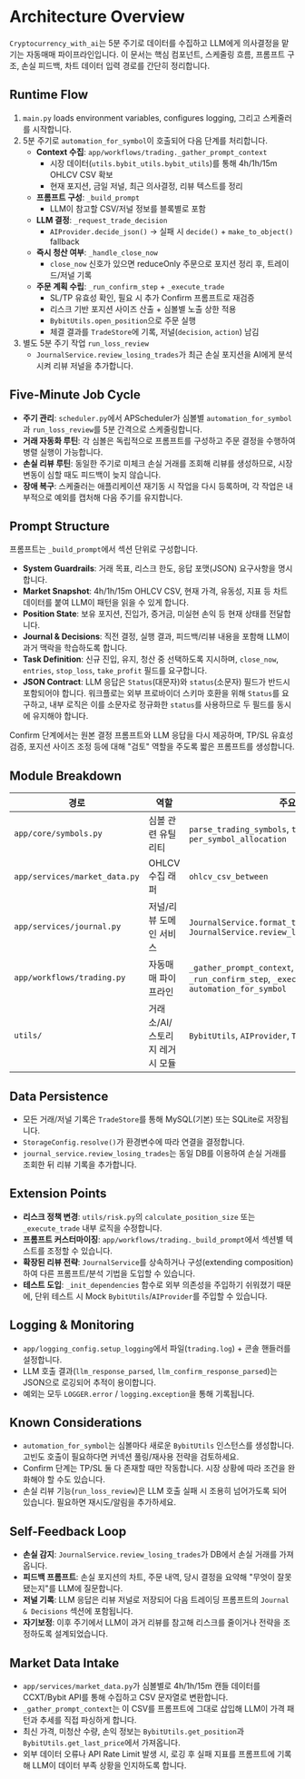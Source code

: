 # Architecture Overview

`Cryptocurrency_with_ai`는 5분 주기로 데이터를 수집하고 LLM에게 의사결정을 맡기는 자동매매 파이프라인입니다. 이 문서는 핵심 컴포넌트, 스케줄링 흐름, 프롬프트 구조, 손실 피드백, 차트 데이터 입력 경로를 간단히 정리합니다.

## Runtime Flow

1. `main.py` loads environment variables, configures logging, 그리고 스케줄러를 시작합니다.
2. 5분 주기로 `automation_for_symbol`이 호출되어 다음 단계를 처리합니다.
   - **Context 수집**: `app/workflows/trading._gather_prompt_context`
     - 시장 데이터(`utils.bybit_utils.bybit_utils`)를 통해 4h/1h/15m OHLCV CSV 확보
     - 현재 포지션, 금일 저널, 최근 의사결정, 리뷰 텍스트를 정리
   - **프롬프트 구성**: `_build_prompt`
     - LLM이 참고할 CSV/저널 정보를 블록별로 포함
   - **LLM 결정**: `_request_trade_decision`
     - `AIProvider.decide_json()` → 실패 시 `decide()` + `make_to_object()` fallback
   - **즉시 청산 여부**: `_handle_close_now`
     - `close_now` 신호가 있으면 reduceOnly 주문으로 포지션 정리 후, 트레이드/저널 기록
   - **주문 계획 수립**: `_run_confirm_step` + `_execute_trade`
     - SL/TP 유효성 확인, 필요 시 추가 Confirm 프롬프트로 재검증
     - 리스크 기반 포지션 사이즈 산출 + 심볼별 노출 상한 적용
     - `BybitUtils.open_position`으로 주문 실행
     - 체결 결과를 `TradeStore`에 기록, 저널(`decision`, `action`) 남김
3. 별도 5분 주기 작업 `run_loss_review`
   - `JournalService.review_losing_trades`가 최근 손실 포지션을 AI에게 분석시켜 리뷰 저널을 추가합니다.

## Five-Minute Job Cycle

- **주기 관리**: `scheduler.py`에서 APScheduler가 심볼별 `automation_for_symbol`과 `run_loss_review`를 5분 간격으로 스케줄링합니다.
- **거래 자동화 루틴**: 각 심볼은 독립적으로 프롬프트를 구성하고 주문 결정을 수행하여 병렬 실행이 가능합니다.
- **손실 리뷰 루틴**: 동일한 주기로 미체크 손실 거래를 조회해 리뷰를 생성하므로, 시장 변동이 심할 때도 피드백이 늦지 않습니다.
- **장애 복구**: 스케줄러는 애플리케이션 재기동 시 작업을 다시 등록하며, 각 작업은 내부적으로 예외를 캡처해 다음 주기를 유지합니다.

## Prompt Structure

프롬프트는 `_build_prompt`에서 섹션 단위로 구성합니다.

- **System Guardrails**: 거래 목표, 리스크 한도, 응답 포맷(JSON) 요구사항을 명시합니다.
- **Market Snapshot**: 4h/1h/15m OHLCV CSV, 현재 가격, 유동성, 지표 등 차트 데이터를 붙여 LLM이 패턴을 읽을 수 있게 합니다.
- **Position State**: 보유 포지션, 진입가, 증거금, 미실현 손익 등 현재 상태를 전달합니다.
- **Journal & Decisions**: 직전 결정, 실행 결과, 피드백/리뷰 내용을 포함해 LLM이 과거 맥락을 학습하도록 합니다.
- **Task Definition**: 신규 진입, 유지, 청산 중 선택하도록 지시하며, `close_now`, `entries`, `stop_loss`, `take_profit` 필드를 요구합니다.
- **JSON Contract**: LLM 응답은 `Status`(대문자)와 `status`(소문자) 필드가 반드시 포함되어야 합니다. 워크플로는 외부 프로바이더 스키마 호환을 위해 `Status`를 요구하고, 내부 로직은 이를 소문자로 정규화한 `status`를 사용하므로 두 필드를 동시에 유지해야 합니다.

Confirm 단계에서는 원본 결정 프롬프트와 LLM 응답을 다시 제공하며, TP/SL 유효성 검증, 포지션 사이즈 조정 등에 대해 "검토" 역할을 주도록 짧은 프롬프트를 생성합니다.

## Module Breakdown

| 경로                          | 역할                           | 주요 함수                                                                                                 |
| ----------------------------- | ------------------------------ | --------------------------------------------------------------------------------------------------------- |
| `app/core/symbols.py`         | 심볼 관련 유틸리티             | `parse_trading_symbols`, `to_ccxt_symbols`, `per_symbol_allocation`                                       |
| `app/services/market_data.py` | OHLCV 수집 래퍼                | `ohlcv_csv_between`                                                                                       |
| `app/services/journal.py`     | 저널/리뷰 도메인 서비스        | `JournalService.format_trade_reviews_for_prompt`, `JournalService.review_losing_trades`                   |
| `app/workflows/trading.py`    | 자동매매 파이프라인            | `_gather_prompt_context`, `_build_prompt`, `_run_confirm_step`, `_execute_trade`, `automation_for_symbol` |
| `utils/`                      | 거래소/AI/스토리지 레거시 모듈 | `BybitUtils`, `AIProvider`, `TradeStore`, etc.                                                            |

## Data Persistence

- 모든 거래/저널 기록은 `TradeStore`를 통해 MySQL(기본) 또는 SQLite로 저장됩니다.
- `StorageConfig.resolve()`가 환경변수에 따라 연결을 결정합니다.
- `journal_service.review_losing_trades`는 동일 DB를 이용하여 손실 거래를 조회한 뒤 리뷰 기록을 추가합니다.

## Extension Points

- **리스크 정책 변경**: `utils/risk.py`의 `calculate_position_size` 또는 `_execute_trade` 내부 로직을 수정합니다.
- **프롬프트 커스터마이징**: `app/workflows/trading._build_prompt`에서 섹션별 텍스트를 조정할 수 있습니다.
- **확장된 리뷰 전략**: `JournalService`를 상속하거나 구성(extending composition)하여 다른 프롬프트/분석 기법을 도입할 수 있습니다.
- **테스트 도입**: `_init_dependencies` 함수로 외부 의존성을 주입하기 쉬워졌기 때문에, 단위 테스트 시 Mock `BybitUtils`/`AIProvider`를 주입할 수 있습니다.

## Logging & Monitoring

- `app/logging_config.setup_logging`에서 파일(`trading.log`) + 콘솔 핸들러를 설정합니다.
- LLM 호출 결과(`llm_response_parsed`, `llm_confirm_response_parsed`)는 JSON으로 로깅되어 추적이 용이합니다.
- 예외는 모두 `LOGGER.error` / `logging.exception`을 통해 기록됩니다.

## Known Considerations

- `automation_for_symbol`는 심볼마다 새로운 `BybitUtils` 인스턴스를 생성합니다. 고빈도 호출이 필요하다면 커넥션 풀링/재사용 전략을 검토하세요.
- Confirm 단계는 TP/SL 둘 다 존재할 때만 작동합니다. 시장 상황에 따라 조건을 완화해야 할 수도 있습니다.
- 손실 리뷰 기능(`run_loss_review`)은 LLM 호출 실패 시 조용히 넘어가도록 되어 있습니다. 필요하면 재시도/알림을 추가하세요.

## Self-Feedback Loop

- **손실 감지**: `JournalService.review_losing_trades`가 DB에서 손실 거래를 가져옵니다.
- **피드백 프롬프트**: 손실 포지션의 차트, 주문 내역, 당시 결정을 요약해 "무엇이 잘못됐는지"를 LLM에 질문합니다.
- **저널 기록**: LLM 응답은 리뷰 저널로 저장되어 다음 트레이딩 프롬프트의 `Journal & Decisions` 섹션에 포함됩니다.
- **자기보정**: 이후 주기에서 LLM이 과거 리뷰를 참고해 리스크를 줄이거나 전략을 조정하도록 설계되었습니다.

## Market Data Intake

- `app/services/market_data.py`가 심볼별로 4h/1h/15m 캔들 데이터를 CCXT/Bybit API를 통해 수집하고 CSV 문자열로 변환합니다.
- `_gather_prompt_context`는 이 CSV를 프롬프트에 그대로 삽입해 LLM이 가격 패턴과 추세를 직접 파싱하게 합니다.
- 최신 가격, 미청산 수량, 손익 정보는 `BybitUtils.get_position`과 `BybitUtils.get_last_price`에서 가져옵니다.
- 외부 데이터 오류나 API Rate Limit 발생 시, 로깅 후 실패 지표를 프롬프트에 기록해 LLM이 데이터 부족 상황을 인지하도록 합니다.
